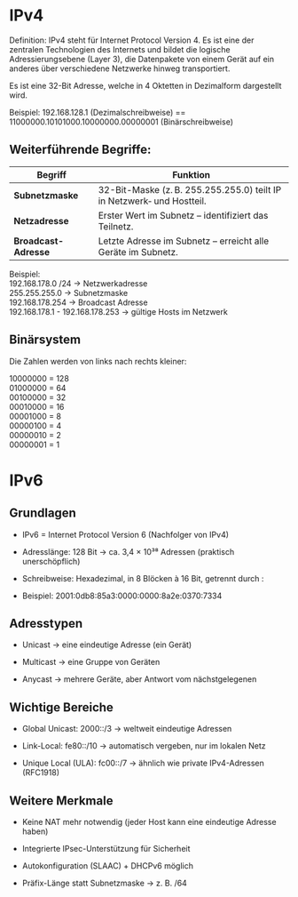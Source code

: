 # IPv4

Definition: IPv4 steht für Internet Protocol Version 4. Es ist eine der zentralen Technologien des Internets und bildet die logische Adressierungsebene (Layer 3), die Datenpakete von einem Gerät auf ein anderes über verschiedene Netzwerke hinweg transportiert.

Es ist eine 32-Bit Adresse, welche in 4 Oktetten in Dezimalform dargestellt wird.

Beispiel: 192.168.128.1 (Dezimalschreibweise) == 11000000.10101000.10000000.00000001 (Binärschreibweise)

## Weiterführende Begriffe:

| Begriff               | Funktion                                                                                            |
| --------------------- | --------------------------------------------------------------------------------------------------- |
| **Subnetzmaske**      | 32-Bit-Maske (z. B. 255.255.255.0) teilt IP in Netzwerk‑ und Hostteil.                              |
| **Netzadresse**       | Erster Wert im Subnetz – identifiziert das Teilnetz.                                                |
| **Broadcast-Adresse** | Letzte Adresse im Subnetz – erreicht alle Geräte im Subnetz.                                        |

Beispiel:\
192.168.178.0 /24 -> Netzwerkadresse\
255.255.255.0 -> Subnetzmaske\
192.168.178.254 -> Broadcast Adresse\
192.168.178.1 - 192.168.178.253 -> gültige Hosts im Netzwerk

## Binärsystem

Die Zahlen werden von links nach rechts kleiner:

10000000 = 128\
01000000 = 64\
00100000 = 32\
00010000 = 16\
00001000 = 8\
00000100 = 4\
00000010 = 2\
00000001 = 1

# IPv6

## Grundlagen

- IPv6 = Internet Protocol Version 6 (Nachfolger von IPv4)

- Adresslänge: 128 Bit → ca. 3,4 × 10³⁸ Adressen (praktisch unerschöpflich)

- Schreibweise: Hexadezimal, in 8 Blöcken à 16 Bit, getrennt durch :
- Beispiel: 2001:0db8:85a3:0000:0000:8a2e:0370:7334

## Adresstypen

- Unicast → eine eindeutige Adresse (ein Gerät)

- Multicast → eine Gruppe von Geräten

- Anycast → mehrere Geräte, aber Antwort vom nächstgelegenen

## Wichtige Bereiche

- Global Unicast: 2000::/3 → weltweit eindeutige Adressen

- Link-Local: fe80::/10 → automatisch vergeben, nur im lokalen Netz

- Unique Local (ULA): fc00::/7 → ähnlich wie private IPv4-Adressen (RFC1918)

## Weitere Merkmale

- Keine NAT mehr notwendig (jeder Host kann eine eindeutige Adresse haben)

- Integrierte IPsec-Unterstützung für Sicherheit

- Autokonfiguration (SLAAC) + DHCPv6 möglich

- Präfix-Länge statt Subnetzmaske → z. B. /64
